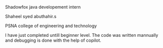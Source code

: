 Shadowfox java developement intern



Shaheel syed abuthahir.s


PSNA college of engineering and technology

I have just completed untill beginner level.
The code was written mannually and debugging is done with the help of copilot.
